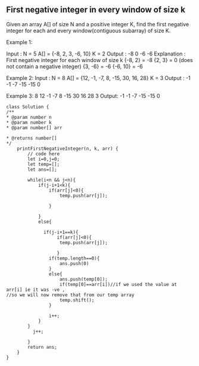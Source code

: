 ## First negative integer in every window of size k
Given an array A[] of size N and a positive integer K, find the first negative integer for each and every window(contiguous subarray) of size K.

 

Example 1:

Input : 
N = 5
A[] = {-8, 2, 3, -6, 10}
K = 2
Output : 
-8 0 -6 -6
Explanation :
First negative integer for each window of size k
{-8, 2} = -8
{2, 3} = 0 (does not contain a negative integer)
{3, -6} = -6
{-6, 10} = -6
 
Example 2:
Input : 
N = 8
A[] = {12, -1, -7, 8, -15, 30, 16, 28}
K = 3
Output :
-1 -1 -7 -15 -15 0 

Example 3:
8
12 -1 -7 8 -15 30 16 28
3
Output: -1 -1 -7 -15 -15 0

```
class Solution {
/**
* @param number n
* @param number k
* @param number[] arr

* @returns number[]
*/
    printFirstNegativeInteger(n, k, arr) {
        // code here
        let i=0,j=0;
        let temp=[];
        let ans=[];
        
        while(i<n && j<n){
            if(j-i+1<k){
                if(arr[j]<0){
                    temp.push(arr[j]);
                  
                }
                  
            }
            else{
                
              if(j-i+1==k){
                   if(arr[j]<0){
                    temp.push(arr[j]);
                  
                   }
                if(temp.length==0){
                    ans.push(0)
                }
                else{
                    ans.push(temp[0]);
                    if(temp[0]==arr[i])//if we used the value at arr[i] ie it was -ve ,
//so we will now remove that from our temp array
                    temp.shift();
                }
             
                i++;
            }
        }
          j++;
           
        }
        return ans;
    }
}
        


```
